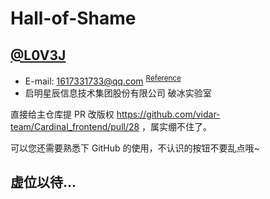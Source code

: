 # Hall-of-Shame

## [@L0V3J](https://github.com/L0V3J)

* E-mail: 1617331733@qq.com <sup><a href="https://github.com/L0V3J/L0V3J.github.io/commit/7f100b691f99102d96ec6dd2d96f584be8bed2bb.patch">Reference</a></sup>
* 启明星辰信息技术集团股份有限公司 破冰实验室

直接给主仓库提 PR 改版权 https://github.com/vidar-team/Cardinal_frontend/pull/28 ，属实绷不住了。

可以您还需要熟悉下 GitHub 的使用，不认识的按钮不要乱点哦~

## 虚位以待...
